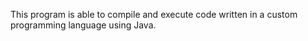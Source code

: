 This program is able to compile and execute code written in a custom programming language using Java.

